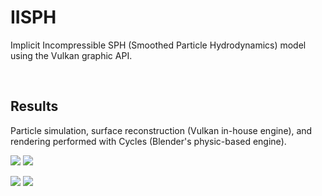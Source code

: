 # IISPH
Implicit Incompressible SPH (Smoothed Particle Hydrodynamics) model using the Vulkan graphic API.

<br>

## Results
Particle simulation, surface reconstruction (Vulkan in-house engine), and rendering performed with Cycles (Blender's physic-based engine).

<p float="center">
  <img src="https://github.com/GabFrancon/IISPH/blob/main/results/gif/drop_on_the_beach.gif"/>
  <img src="https://github.com/GabFrancon/IISPH/blob/main/results/gif/drop_ball.gif"/>
</p>

<p float="center">
  <img src="https://github.com/GabFrancon/IISPH/blob/main/results/gif/new_breaking_dam_blender.gif"/>
  <img src="https://github.com/GabFrancon/IISPH/blob/main/results/gif/new_breaking_dam.gif"/>
</p>


